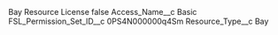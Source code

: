<?xml version="1.0" encoding="UTF-8"?>
<CustomMetadata xmlns="http://soap.sforce.com/2006/04/metadata" xmlns:xsi="http://www.w3.org/2001/XMLSchema-instance" xmlns:xsd="http://www.w3.org/2001/XMLSchema">
    <label>Bay Resource License</label>
    <protected>false</protected>
    <values>
        <field>Access_Name__c</field>
        <value xsi:type="xsd:string">Basic</value>
    </values>
    <values>
        <field>FSL_Permission_Set_ID__c</field>
        <value xsi:type="xsd:string">0PS4N000000q4Sm</value>
    </values>
    <values>
        <field>Resource_Type__c</field>
        <value xsi:type="xsd:string">Bay</value>
    </values>
</CustomMetadata>
